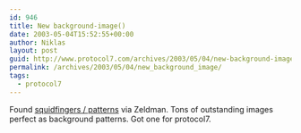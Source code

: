 ```yaml
---
id: 946
title: New background-image()
date: 2003-05-04T15:52:55+00:00
author: Niklas
layout: post
guid: http://www.protocol7.com/archives/2003/05/04/new-background-image/
permalink: /archives/2003/05/04/new_background_image/
tags:
  - protocol7
---
```

<div class='microid-b58240e5249df2059121f459cd2cd1b2768b0251'>
  <p>
    Found <a href="http://www.squidfingers.com/patterns/">squidfingers / patterns</a> via Zeldman. Tons of outstanding images perfect as background patterns. Got one for protocol7.
  </p>
</div>